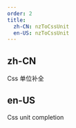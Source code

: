```yaml
---
order: 2
title:
  zh-CN: nzToCssUnit
  en-US: nzToCssUnit
---
```


## zh-CN

Css 单位补全

## en-US

Css unit completion
